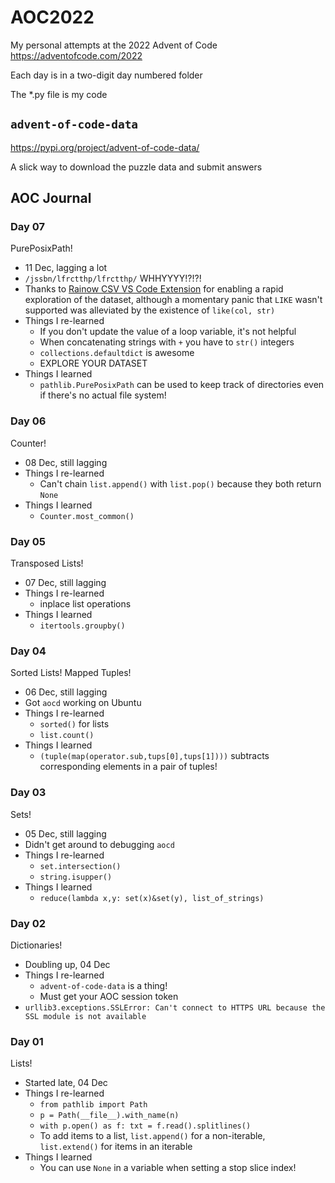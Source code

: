 # AOC2022

My personal attempts at the 2022 Advent of Code <https://adventofcode.com/2022>

Each day is in a two-digit day numbered folder

The *.py file is my code

## `advent-of-code-data`

<https://pypi.org/project/advent-of-code-data/>

A slick way to download the puzzle data and submit answers

## AOC Journal

### Day 07

PurePosixPath!


- 11 Dec, lagging a lot
- `/jssbn/lfrctthp/lfrctthp/` WHHYYYY!?!?!
- Thanks to [Rainow CSV VS Code Extension](https://marketplace.visualstudio.com/items?itemName=mechatroner.rainbow-csv) for enabling a rapid exploration of the dataset, although a momentary panic that `LIKE` wasn't supported was alleviated by the existence of `like(col, str)`
- Things I re-learned
  - If you don't update the value of a loop variable, it's not helpful
  - When concatenating strings with `+` you have to `str()` integers
  - `collections.defaultdict` is awesome
  - EXPLORE YOUR DATASET
- Things I learned
  - `pathlib.PurePosixPath` can be used to keep track of directories even if there's no actual file system!

### Day 06

Counter!

- 08 Dec, still lagging
- Things I re-learned
  - Can't chain `list.append()` with `list.pop()` because they both return `None`
- Things I learned
  - `Counter.most_common()`

### Day 05

Transposed Lists!

- 07 Dec, still lagging
- Things I re-learned
  - inplace list operations
- Things I learned
  - `itertools.groupby()`

### Day 04

Sorted Lists! Mapped Tuples!

- 06 Dec, still lagging
- Got `aocd` working on Ubuntu
- Things I re-learned
  - `sorted()` for lists
  - `list.count()`
- Things I learned
  - `(tuple(map(operator.sub,tups[0],tups[1])))` subtracts corresponding elements in a pair of tuples! 

### Day 03

Sets!

- 05 Dec, still lagging
- Didn't get around to debugging `aocd`
- Things I re-learned
  - `set.intersection()`
  - `string.isupper()`
- Things I learned
  - `reduce(lambda x,y: set(x)&set(y), list_of_strings)`

### Day 02

Dictionaries!

- Doubling up, 04 Dec
- Things I re-learned
  - `advent-of-code-data` is a thing!
  - Must get your AOC session token
- `urllib3.exceptions.SSLError: Can't connect to HTTPS URL because the SSL module is not available`

### Day 01

Lists!

- Started late, 04 Dec
- Things I re-learned
  - `from pathlib import Path`
  - `p = Path(__file__).with_name(n)`
  - `with p.open() as f: txt = f.read().splitlines()`
  - To add items to a list, `list.append()` for a non-iterable, `list.extend()` for items in an iterable
- Things I learned
  - You can use `None` in a variable when setting a stop slice index!
